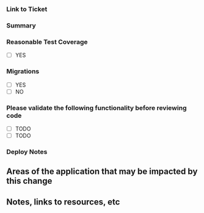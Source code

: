### Link to Ticket
[]()

### Summary



### Reasonable Test Coverage
- [ ] YES

### Migrations
- [ ] YES
- [ ] NO

### Please validate the following functionality before reviewing code
- [ ] TODO
- [ ] TODO

### Deploy Notes

## Areas of the application that may be impacted by this change

## Notes, links to resources, etc

